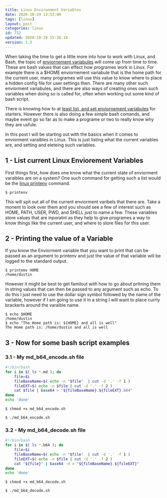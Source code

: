 ```yaml
---
title: Linux Environment Variables
date: 2020-10-29 13:53:00
tags: [linux]
layout: post
categories: linux
id: 732
updated: 2020-10-29 15:26:18
version: 1.3
---
```


When taking the time to get a little more into how to work with Linux, and Bash, the topic of [enviornement variabules](https://en.wikipedia.org/wiki/Environment_variable) will come up from time to time. These are bash values that can effect how programes work in Linux. For example there is a $HOME enviornement variabule that is the home path for the current user, many programes will use this value to know where to place a hidden config file for user settings then. There are many other such enviorment variabules, and there are also ways of creating ones own such variables when doing so is called for, often when working out some kind of bash script.

There is knowing how to at [least list, and set enviornement variabules](https://linuxize.com/post/how-to-set-and-list-environment-variables-in-linux/) for starters. However there is also doing a few simple bash comands, and maybe event go so far as to make a programe or two to really know why they are usfule.

In this post I will be starting out with the basics when it comes to enviorment varaibles in Linux. This is just listing what the current variables are, and setting and eleteing such variables.

<!-- more -->

## 1 - List current Linux Enviorement Variables

First things first, how does one know what the current state of enviorment varaibles are on a system? One such command for getting such a list would be the [linux printenv](https://man7.org/linux/man-pages/man1/printenv.1.html) command.

```
$ printenv
```

This will spit out all of the current enviorment varibels that there are. Take a monent to look over them and you should see a few of interest such as HOME, PATH, USER, PWD, and SHELL just to name a few. These variables store values that are inporatnt as they help to give programes a way to know things like the current user, and where to store files for this user.

## 2 - Printing the value of a Variable

If you know the Enviorment variable that you want to print that can be passed as an argument to printenv and just the value of that variable will be logged to the standard output.

```
$ printemv HOME
/home/dustin
```

However it might be best to get familout with how to go about pritning them in string values that can then be passed to any argument such as echo. To do this I just need to use the dollar sign symbol followed by the name of the variable, however if I am going to use it in a string I will want to place currly brackerts around the varaible name.

```
$ echo $HOME
/home/dustin
$ echo "The Home path is: ${HOME} and all is well"
The Home path is: /home/dustin and all is well
```

## 3 - Now for some bash script examples


### 3.1 - My md_b64_encode.sh file

```bash
#!/bin/bash
for i in $( ls *.md ); do
    file=$i
    fileBaseName=$( echo -n "$file"  | cut -d '.' -f 1 )
    fileEXT=$( echo -n $file | cut -d '.' -f 2 )
    cat $file | base64 > "${fileBaseName}.${fileEXT}.b64"
done
echo 'done'
```

```
$ chmod +x md_b64_encode.sh
```

```
$ ./md_b64_encode.sh
```

### 3.2 - My md_b64_decode.sh file

```bash
#!/bin/bash
for i in $( ls *.b64 ); do
    file=$i
    fileBaseName=$( echo -n "$file"  | cut -d '.' -f 1 )
    fileEXT=$( echo -n $file | cut -d '.' -f 2 )
    cat "${file}" | base64 -d > "${fileBaseName}.${fileEXT}"
done
echo 'done'
```

```
$ chmod +x md_b64_decode.sh
```

```
$ ./md_b64_decode.sh
```